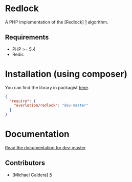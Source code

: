 # Redlock

A PHP implementation of the [Redlock] [1] algorithm.

## Requirements

* PHP >= 5.4
* Redis

# Installation (using composer)

You can find the library in packagist [here](https://packagist.org/packages/everlution/redlock).


```json
{
  "require": {
    "everlution/redlock": "dev-master"
  }
}
```

# Documentation

[Read the documentation for dev-master](https://github.com/everlution/redlock/wiki)

## Contributors

* [Michael Caldera] [5]


[1]: http://redis.io/topics/distlock
[2]: http://en.wikipedia.org/wiki/Distributed_lock_manager
[3]: https://github.com/nrk/predis
[4]: https://github.com/phpredis/phpredis
[5]: https://github.com/michcald
